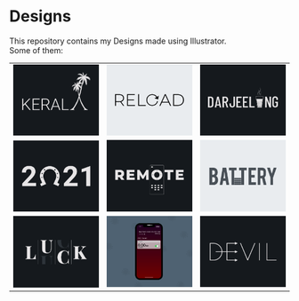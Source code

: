 # Designs
This repository contains my Designs made using Illustrator.<br>
Some of them:<br>
<table>
<tr><td><img src="./2020-12/png/25.12.2020.png"></td><td><img src="./2020-11/png/25.11.2020.png"></td><td><img src="./2020-12/png/31.12.2020.png"></td></tr>
<tr><td><img src="./2021-01/png/01.01.2021.png"></td><td><img src="./2020-12/png/08.12.2020.png"></td><td><img src="./2020-11/png/28.11.2020.png"></td></tr>
<tr><td><img src="./2020-12/png/06.12.2020.png"></td><td><img src="./2020-11/png/19.11.2020 - 2.png"></td><td><img src="./2020-12/png/10.12.2020.png"></td></tr>
</table>
